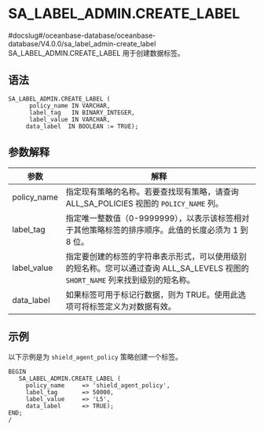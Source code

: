SA_LABEL_ADMIN.CREATE_LABEL 
================================================
#docslug#/oceanbase-database/oceanbase-database/V4.0.0/sa_label_admin-create_label
SA_LABEL_ADMIN.CREATE_LABEL 用于创建数据标签。

语法 
-----------

```unknow
SA_LABEL_ADMIN.CREATE_LABEL (
      policy_name IN VARCHAR,
      label_tag   IN BINARY_INTEGER,
      label_value IN VARCHAR,
     data_label  IN BOOLEAN := TRUE);
```



参数解释 
-------------



|   **参数**    |                                     **解释**                                     |
|-------------|--------------------------------------------------------------------------------|
| policy_name | 指定现有策略的名称。若要查找现有策略，请查询 ALL_SA_POLICIES 视图的 `POLICY_NAME` 列。                    |
| label_tag   | 指定唯一整数值（0-9999999），以表示该标签相对于其他策略标签的排序顺序。此值的长度必须为 1 到 8 位。                      |
| label_value | 指定要创建的标签的字符串表示形式，可以使用级别的短名称。您可以通过查询 ALL_SA_LEVELS 视图的 `SHORT_NAME` 列来找到级别的短名称。 |
| data_label  | 如果标签可用于标记行数据，则为 TRUE。使用此选项可将标签定义为对数据有效。                                        |



示例 
-----------

以下示例是为 `shield_agent_policy` 策略创建一个标签。

```unknow
BEGIN
   SA_LABEL_ADMIN.CREATE_LABEL (
     policy_name     => 'shield_agent_policy',
     label_tag       => 50000,
     label_value     => 'L5',
     data_label      => TRUE);
END;
/
```



